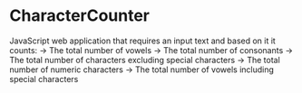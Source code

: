 # CharacterCounter

JavaScript web application that requires an input text and based on it it counts:
  -> The total number of vowels
  -> The total number of consonants
  -> The total number of characters excluding special characters
  -> The total number of numeric characters
  -> The total number of vowels including special characters
